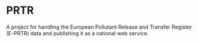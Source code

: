 # PRTR
A project for handling the European Pollutant Release and Transfer Register (E-PRTR) data and publishing it as a national web service.
